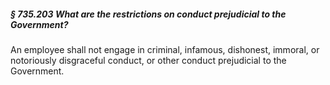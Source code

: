 ##### § 735.203 What are the restrictions on conduct prejudicial to the Government? #####

An employee shall not engage in criminal, infamous, dishonest, immoral, or notoriously disgraceful conduct, or other conduct prejudicial to the Government.